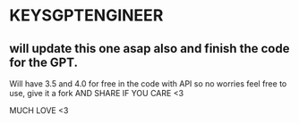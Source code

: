 # KEYSGPTENGINEER


## will update this one asap also and finish the code for the GPT.

Will have 3.5 and 4.0 for free in the code with API so no worries feel free to use, give it a fork AND SHARE IF YOU CARE <3

MUCH LOVE <3

